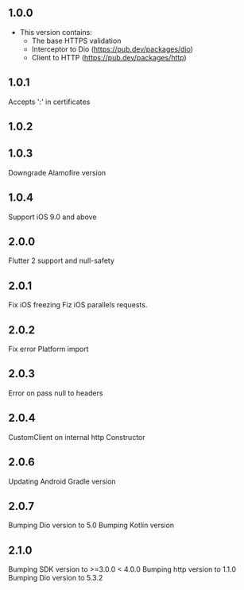 ## 1.0.0

* This version contains:
  - The base HTTPS validation  
  - Interceptor to Dio (https://pub.dev/packages/dio)
  - Client to HTTP (https://pub.dev/packages/http)
  
## 1.0.1
  
Accepts ':' in certificates

  
## 1.0.2
  

## 1.0.3
  
Downgrade Alamofire version

## 1.0.4
  
Support iOS 9.0 and above 

## 2.0.0

Flutter 2 support and null-safety

## 2.0.1

Fix iOS freezing
Fiz iOS parallels requests.

## 2.0.2

Fix error Platform import

## 2.0.3

Error on pass null to headers

## 2.0.4

CustomClient on internal http Constructor

## 2.0.6

Updating Android Gradle version

## 2.0.7

Bumping Dio version to 5.0
Bumping Kotlin version

## 2.1.0

Bumping SDK version to >=3.0.0 < 4.0.0
Bumping http version to 1.1.0
Bumping Dio version to 5.3.2